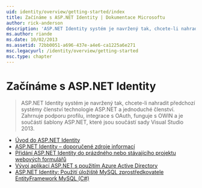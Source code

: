 ```yaml
---
uid: identity/overview/getting-started/index
title: Začínáme s ASP.NET Identity | Dokumentace Microsoftu
author: rick-anderson
description: 'ASP.NET Identity systém je navržený tak, chcete-li nahradit předchozí systémy členství technologie ASP.NET a jednoduché členství. Zahrnuje podporu profilu, integraci OAuth...'
ms.author: riande
ms.date: 10/02/2013
ms.assetid: 72bb0051-a696-437e-a4e6-ca1225a6e271
msc.legacyurl: /identity/overview/getting-started
msc.type: chapter
---
```

<a name="getting-started-with-aspnet-identity"></a>Začínáme s ASP.NET Identity
====================
> ASP.NET Identity systém je navržený tak, chcete-li nahradit předchozí systémy členství technologie ASP.NET a jednoduché členství. Zahrnuje podporu profilu, integrace s OAuth, funguje s OWIN a je součástí šablony ASP.NET, které jsou součástí sady Visual Studio 2013.


- [Úvod do ASP.NET Identity](introduction-to-aspnet-identity.md)
- [ASP.NET Identity – doporučené zdroje informací](aspnet-identity-recommended-resources.md)
- [Přidání ASP.NET Identity do prázdného nebo stávajícího projektu webových formulářů](adding-aspnet-identity-to-an-empty-or-existing-web-forms-project.md)
- [Vývoj aplikací ASP.NET s použitím Azure Active Directory](developing-aspnet-apps-with-windows-azure-active-directory.md)
- [ASP.NET Identity: Použití úložiště MySQL zprostředkovatele EntityFramework MySQL (C#)](aspnet-identity-using-mysql-storage-with-an-entityframework-mysql-provider.md)
